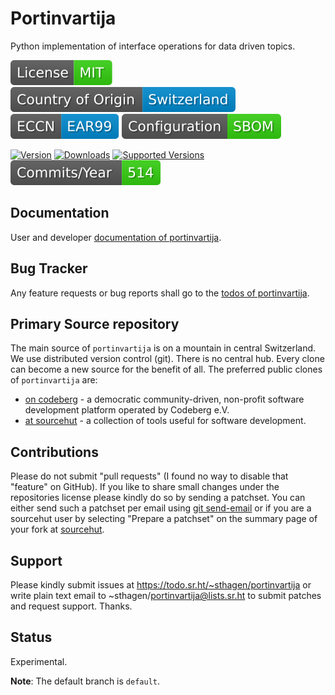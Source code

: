 # Portinvartija

Python implementation of interface operations for data driven topics.

[![License](docs/badges/license-spdx-mit.svg)](https://git.sr.ht/~sthagen/portinvartija/tree/default/item/LICENSE)
[![Country of Origin](docs/badges/country-of-origin-name-switzerland-neutral.svg)](https://git.sr.ht/~sthagen/portinvartija/tree/default/item/COUNTRY-OF-ORIGIN)
[![Export Classification Control Number (ECCN)](docs/badges/export-control-classification-number_eccn-ear99-neutral.svg)](https://git.sr.ht/~sthagen/portinvartija/tree/default/item/EXPORT-CONTROL-CLASSIFICATION-NUMBER)
[![Configuration](docs/badges/configuration-sbom.svg)](https://git.sr.ht/~sthagen/portinvartija/tree/default/item/docs/third-party/README.md)

[![Version](https://img.shields.io/pypi/v/portinvartija.svg?style=flat)](https://pypi.python.org/pypi/portinvartija/)
[![Downloads](https://static.pepy.tech/badge/portinvartija/month)](https://pepy.tech/project/portinvartija)
[![Supported Versions](https://img.shields.io/pypi/pyversions/portinvartija.svg?style=flat)](https://pypi.python.org/pypi/portinvartija/)
[![Maintenance Status](docs/badges/commits-per-year.svg)](https://git.sr.ht/~sthagen/portinvartija/log)

## Documentation

User and developer [documentation of portinvartija](https://codes.dilettant.life/docs/portinvartija).

## Bug Tracker

Any feature requests or bug reports shall go to the [todos of portinvartija](https://todo.sr.ht/~sthagen/portinvartija).

## Primary Source repository

The main source of `portinvartija` is on a mountain in central Switzerland.
We use distributed version control (git).
There is no central hub.
Every clone can become a new source for the benefit of all.
The preferred public clones of `portinvartija` are:

* [on codeberg](https://codeberg.org/sthagen/portinvartija) - a democratic community-driven, non-profit software development platform operated by Codeberg e.V.
* [at sourcehut](https://git.sr.ht/~sthagen/portinvartija) - a collection of tools useful for software development.

## Contributions

Please do not submit "pull requests" (I found no way to disable that "feature" on GitHub).
If you like to share small changes under the repositories license please kindly do so by sending a patchset.
You can either send such a patchset per email using [git send-email](https://git-send-email.io) or 
if you are a sourcehut user by selecting "Prepare a patchset" on the summary page of your fork at [sourcehut](https://git.sr.ht/).

## Support

Please kindly submit issues at https://todo.sr.ht/~sthagen/portinvartija or write plain text email to ~sthagen/portinvartija@lists.sr.ht to submit patches and request support. Thanks.

## Status

Experimental.

**Note**: The default branch is `default`.
